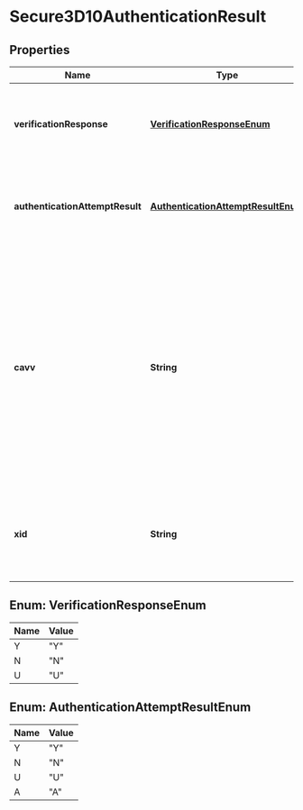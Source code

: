 
# Secure3D10AuthenticationResult

## Properties
Name | Type | Description | Notes
------------ | ------------- | ------------- | -------------
**verificationResponse** | [**VerificationResponseEnum**](#VerificationResponseEnum) | Card enrollment result from the Verification Response (VeRes). |  [optional]
**authenticationAttemptResult** | [**AuthenticationAttemptResultEnum**](#AuthenticationAttemptResultEnum) | Result of authentication attempt from Payer Authentication Response (PaRes). |  [optional]
**cavv** | **String** | The Cardholder Authentication Verification Value (CAVV) is a cryptographic value derived by the issuer during payment authentication that can provide evidence of the results of payment authentication during an online purchase. |  [optional]
**xid** | **String** | The transaction identifier (XID) is a unique tracking number set by the merchant. |  [optional]


<a name="VerificationResponseEnum"></a>
## Enum: VerificationResponseEnum
Name | Value
---- | -----
Y | &quot;Y&quot;
N | &quot;N&quot;
U | &quot;U&quot;


<a name="AuthenticationAttemptResultEnum"></a>
## Enum: AuthenticationAttemptResultEnum
Name | Value
---- | -----
Y | &quot;Y&quot;
N | &quot;N&quot;
U | &quot;U&quot;
A | &quot;A&quot;



